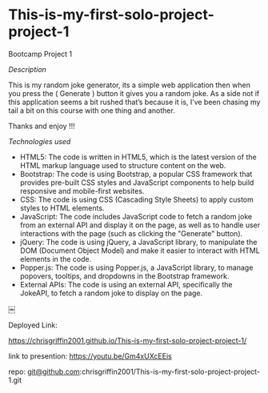 # This-is-my-first-solo-project-project-1
Bootcamp Project 1



*Description*

This is my random joke generator, its a simple web application then when you press the ( Generate ) button it gives you a random joke. As a side not if this application seems a bit rushed that’s because it is, I’ve been chasing my tail a bit on this course with one thing and another.

Thanks and enjoy !!!

*Technologies used*

* HTML5: The code is written in HTML5, which is the latest version of the HTML markup language used to structure content on the web.
* Bootstrap: The code is using Bootstrap, a popular CSS framework that provides pre-built CSS styles and JavaScript components to help build responsive and mobile-first websites.
* CSS: The code is using CSS (Cascading Style Sheets) to apply custom styles to HTML elements.
* JavaScript: The code includes JavaScript code to fetch a random joke from an external API and display it on the page, as well as to handle user interactions with the page (such as clicking the "Generate" button).
* jQuery: The code is using jQuery, a JavaScript library, to manipulate the DOM (Document Object Model) and make it easier to interact with HTML elements in the code.
* Popper.js: The code is using Popper.js, a JavaScript library, to manage popovers, tooltips, and dropdowns in the Bootstrap framework.
* External APIs: The code is using an external API, specifically the JokeAPI, to fetch a random joke to display on the page.




￼

Deployed Link:

https://chrisgriffin2001.github.io/This-is-my-first-solo-project-project-1/

link to presention: https://youtu.be/Gm4xUXcEEis

repo: git@github.com:chrisgriffin2001/This-is-my-first-solo-project-project-1.git
